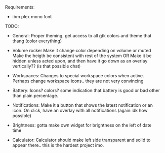 Requirements: 
- ibm plex mono font

TODO: 
- General: 
    Proper theming, get access to all gtk colors and theme that thang (color everything)

- Volume rocker
    Make it change color depending on volume or muted
    Make the heigth be consistent with rest of the system OR
        Make it be hidden unless acted upon, and then have it go down as an overlay vertically?? (is that possible chat)

- Workspaces: 
    Changes to special workspace colors when active. 
    Perhaps change workspace icons.. they are not very convincing

- Battery: 
    Icons? colors? some indication that battery is good or bad other than plain percentage. 

- Notifications: 
    Make it a button that shows the latest notification or an icon. 
    On click, have an overlay with all notifications (again idk how possible)

- Brightness: 
    gotta make own widget for brightness on the left of date time

- Calculator: 
    Calculator should make left side transparent and solid to appear there.. this is the hardest project imo.
